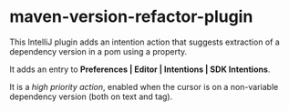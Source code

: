 # maven-version-refactor-plugin

This IntelliJ plugin adds an intention action that suggests extraction of a dependency version in a pom using a property.

It adds an entry to **Preferences | Editor | Intentions | SDK Intentions**.

It is a *high priority action*, enabled when the cursor is on a non-variable dependency version (both on text and tag).
